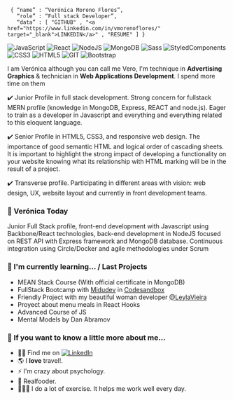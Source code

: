 <!--div style="text-align:center"><img src="./img/welcome.png" alt="background" style="width:70%; margin-left:auto; margin-right:auto; display: block; width:300px"/></div-->
```shell
 { “name” : “Verónica Moreno Flores”,
   “role” : “Full stack Developer”,
   “data” : [ "GITHUB" , "<a href="https://www.linkedin.com/in/vmorenoflores/" target="_blank">LINKEDIN</a>" , "RESUME" ] }
```

![JavaScript](https://img.shields.io/badge/-JavaScript-%23f89d71?logo=javascript&logoColor=white)
![React](https://img.shields.io/badge/-React-%23353b35?logo=react&logoColor=white)
![NodeJS](https://img.shields.io/badge/-NodeJS-%23f89d71?logo=javascript&logoColor=white)
![MongoDB](https://img.shields.io/badge/-MongoDB-%23353b35?logo=mongodb&logoColor=white)
![Sass](https://img.shields.io/badge/-Sass-%23f89d71?logo=sass&logoColor=white)
![StyledComponents](https://img.shields.io/badge/-Styled%20Components-%23353b35?logo=react&logoColor=white)
![CSS3](https://img.shields.io/badge/-CSS3-%23f89d71?logo=css3&logoColor=white)
![HTML5](https://img.shields.io/badge/-HTML5-%23353b35?logo=html5&logoColor=white)
![GIT](https://img.shields.io/badge/-Git-%23f89d71?logo=git&logoColor=white)
![Bootstrap](https://img.shields.io/badge/-Bootstrap-%23353b35?logo=bootstrap&logoColor=white)

I am Verónica although you can call me Vero, I'm technique in **Advertising Graphics** & technician in **Web Applications Development**. I spend more time on them

✔️ Junior Profile in full stack development. Strong concern for fullstack MERN profile (knowledge in MongoDB, Express, REACT and node.js). Eager to train as a developer in Javascript and everything and everything related to this eloquent language.

✔️ Senior Profile in HTML5, CSS3, and responsive web design. The importance of good semantic HTML and logical order of cascading sheets. It is important to highlight the strong impact of developing a functionality on your website knowing what its relationship with HTML marking will be in the result of a project.

✔️ Transverse profile. Participating in different areas with vision: web design, UX, website layout and currently in front development teams.

### 💬 Verónica Today

Junior Full Stack profile, front-end development with Javascript using Backbone/React technologies, back-end development in NodeJS focused on REST API with Express framework and MongoDB database. Continuous integration using Circle/Docker and agile methodologies under Scrum

### 🌱 I'm currently learning... / Last Projects

- MEAN Stack Course (With official certificate in MongoDB)
- FullStack Bootcamp with <a href="https://www.twitch.tv/midudev" target="_blank">Midudev</a> in <a href="https://codesandbox.io/u/veroMoreno" target="_blank">Codesandbox</a>
- Friendly Project with my beautiful woman developer <a href="https://github.com/LeylaVieira" target="_blank">@LeylaVieira</a>
- Proyect about menu meals in React Hooks
- Advanced Course of JS
- Mental Models by Dan Abramov

### 🤔 If you want to know a little more about me...

- 👩‍💻 Find me on <a href="https://www.linkedin.com/in/vmorenoflores/" target="_blank"><img alt="LinkedIn" src="https://img.shields.io/badge/Linkedin-blue?logo=linkedin&logoColor=white"></a>
- 🌎 I **love** travel!.
- ⚡  I'm crazy about psychology.
- 🌱 Realfooder.
- 🤸🏾‍♀️ I do a lot of exercise. It helps me work well every day.
